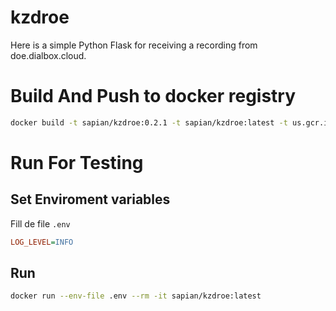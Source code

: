 # kzdroe

Here is a simple Python Flask for receiving a recording from doe.dialbox.cloud.

# Build And Push to docker registry

``` Bash
docker build -t sapian/kzdroe:0.2.1 -t sapian/kzdroe:latest -t us.gcr.io/sapiancomco-1531131691088/sapian/kzdroe:0.2.1 .
```

# Run For Testing

## Set Enviroment variables
Fill de file `.env`

``` ini
LOG_LEVEL=INFO
```

## Run

``` Bash
docker run --env-file .env --rm -it sapian/kzdroe:latest
```

